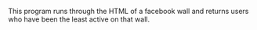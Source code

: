 This program runs through the HTML of a facebook wall and returns users who have been the least active on that wall. 
